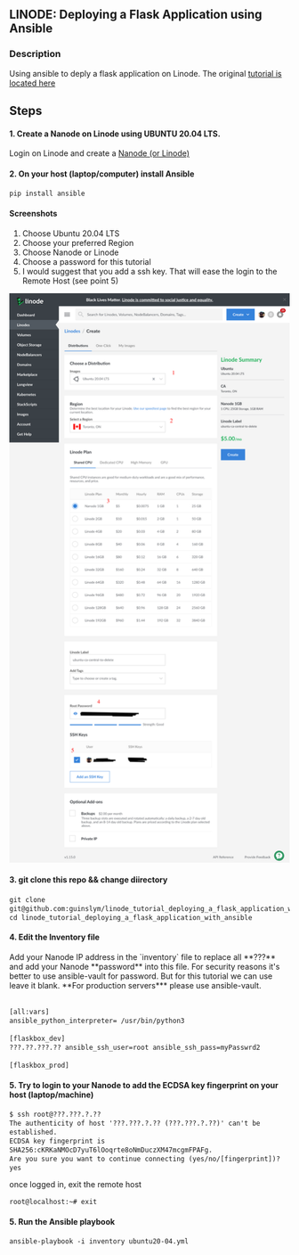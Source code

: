 
## LINODE: Deploying a Flask Application using Ansible


### Description
<p>
  Using ansible to deply a flask application on Linode. The original <a href="https://www.linode.com/docs/development/python/flask-and-gunicorn-on-ubuntu/" target="_blank">tutorial is located here</a>
</p>

## Steps

#### 1. Create a Nanode on Linode using UBUNTU 20.04 LTS.
<p>
  Login on Linode and create a <a href="https://cloud.linode.com/linodes/create" target="_blank">Nanode (or Linode)</a>
</p>

#### 2. On your host (laptop/computer) install Ansible
```shell 
pip install ansible
```
#### Screenshots
  1. Choose Ubuntu 20.04 LTS
  2. Choose your preferred Region
  3. Choose Nanode or Linode
  4. Choose a password for this tutorial
  5. I would suggest that you add a ssh key. That will ease the login to the Remote Host (see point 5)
<p float="left">
    <img src="images/screenshot.png" width="700"/>
</p>

#### 3. git clone this repo && change diirectory
```shell 
git clone git@github.com:guinslym/linode_tutorial_deploying_a_flask_application_with_ansible.git
cd linode_tutorial_deploying_a_flask_application_with_ansible
```
#### 4. Edit the Inventory file
<p>
 Add your Nanode IP address in the `inventory` file to replace all **???** and add your Nanode **password** into this file. For security reasons it's better to use ansible-vault for password. But for this tutorial we can use leave it blank. **For production servers*** please use ansible-vault.
</p>

```shell 

[all:vars]
ansible_python_interpreter= /usr/bin/python3

[flaskbox_dev]
???.??.???.?? ansible_ssh_user=root ansible_ssh_pass=myPasswrd2

[flaskbox_prod]

```
#### 5. Try to login to your Nanode to add the ECDSA key fingerprint on your host (laptop/machine)
```shell 
$ ssh root@???.???.?.??
The authenticity of host '???.???.?.?? (???.???.?.??)' can't be established.
ECDSA key fingerprint is SHA256:cKRKaNMOcD7yuT6lOoqrte8oNmDuczXM47mcgmFPAFg.
Are you sure you want to continue connecting (yes/no/[fingerprint])? yes
```
once logged in, exit the remote host
```shell 
root@localhost:~# exit
```

#### 5. Run the Ansible playbook
```shell 
ansible-playbook -i inventory ubuntu20-04.yml 
```
